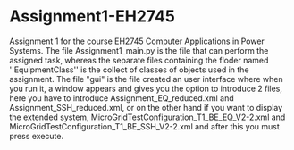 # Assignment1-EH2745
Assignment 1 for the course EH2745 Computer Applications in Power Systems. The file Assignment1_main.py is the file that can perform the assigned task, whereas the separate files containing the floder named ''EquipmentClass'' is the collect of classes of objects used in the assignment. The file "gui" is the file created an user interface where when you run it, a window appears and gives you the option to introduce 2 files, here you have to introduce Assignment_EQ_reduced.xml and Assignment_SSH_reduced.xml, or on the other hand if you want to display the extended system, MicroGridTestConfiguration_T1_BE_EQ_V2-2.xml and MicroGridTestConfiguration_T1_BE_SSH_V2-2.xml and after this you must press execute.
